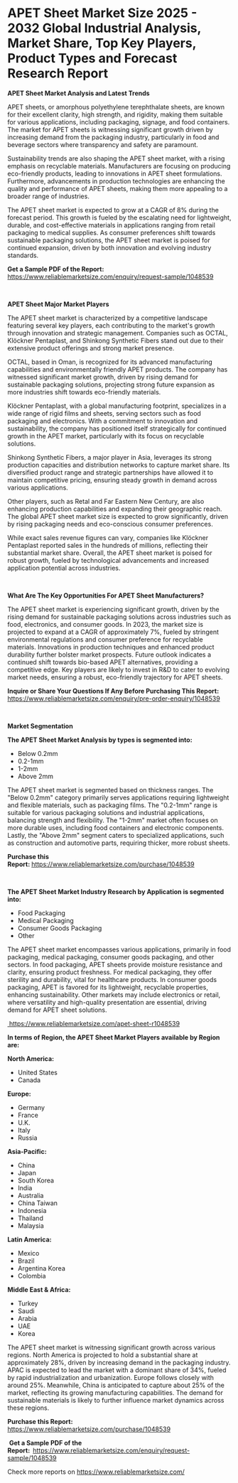 <p><h1>APET Sheet Market Size 2025 - 2032 Global Industrial Analysis, Market Share, Top Key Players, Product Types and Forecast Research Report</h1></p><p><strong>APET Sheet Market Analysis and Latest Trends</strong></p>
<p><p>APET sheets, or amorphous polyethylene terephthalate sheets, are known for their excellent clarity, high strength, and rigidity, making them suitable for various applications, including packaging, signage, and food containers. The market for APET sheets is witnessing significant growth driven by increasing demand from the packaging industry, particularly in food and beverage sectors where transparency and safety are paramount.</p><p>Sustainability trends are also shaping the APET sheet market, with a rising emphasis on recyclable materials. Manufacturers are focusing on producing eco-friendly products, leading to innovations in APET sheet formulations. Furthermore, advancements in production technologies are enhancing the quality and performance of APET sheets, making them more appealing to a broader range of industries.</p><p>The APET sheet market is expected to grow at a CAGR of 8% during the forecast period. This growth is fueled by the escalating need for lightweight, durable, and cost-effective materials in applications ranging from retail packaging to medical supplies. As consumer preferences shift towards sustainable packaging solutions, the APET sheet market is poised for continued expansion, driven by both innovation and evolving industry standards.</p></p>
<p><strong>Get a Sample PDF of the Report:&nbsp;</strong> <a href="https://www.reliablemarketsize.com/enquiry/request-sample/1048539?utm_campaign=1845&utm_medium=2&utm_source=Github&utm_content=ia&utm_term=30012025&utm_id=apet-sheet">https://www.reliablemarketsize.com/enquiry/request-sample/1048539</a></p>
<p>&nbsp;</p>
<p><strong>APET Sheet Major Market Players</strong></p>
<p><p>The APET sheet market is characterized by a competitive landscape featuring several key players, each contributing to the market's growth through innovation and strategic management. Companies such as OCTAL, Klöckner Pentaplast, and Shinkong Synthetic Fibers stand out due to their extensive product offerings and strong market presence.</p><p>OCTAL, based in Oman, is recognized for its advanced manufacturing capabilities and environmentally friendly APET products. The company has witnessed significant market growth, driven by rising demand for sustainable packaging solutions, projecting strong future expansion as more industries shift towards eco-friendly materials.</p><p>Klöckner Pentaplast, with a global manufacturing footprint, specializes in a wide range of rigid films and sheets, serving sectors such as food packaging and electronics. With a commitment to innovation and sustainability, the company has positioned itself strategically for continued growth in the APET market, particularly with its focus on recyclable solutions.</p><p>Shinkong Synthetic Fibers, a major player in Asia, leverages its strong production capacities and distribution networks to capture market share. Its diversified product range and strategic partnerships have allowed it to maintain competitive pricing, ensuring steady growth in demand across various applications.</p><p>Other players, such as Retal and Far Eastern New Century, are also enhancing production capabilities and expanding their geographic reach. The global APET sheet market size is expected to grow significantly, driven by rising packaging needs and eco-conscious consumer preferences.</p><p>While exact sales revenue figures can vary, companies like Klöckner Pentaplast reported sales in the hundreds of millions, reflecting their substantial market share. Overall, the APET sheet market is poised for robust growth, fueled by technological advancements and increased application potential across industries.</p></p>
<p>&nbsp;</p>
<p><strong>What Are The Key Opportunities For APET Sheet Manufacturers?</strong></p>
<p><p>The APET sheet market is experiencing significant growth, driven by the rising demand for sustainable packaging solutions across industries such as food, electronics, and consumer goods. In 2023, the market size is projected to expand at a CAGR of approximately 7%, fueled by stringent environmental regulations and consumer preference for recyclable materials. Innovations in production techniques and enhanced product durability further bolster market prospects. Future outlook indicates a continued shift towards bio-based APET alternatives, providing a competitive edge. Key players are likely to invest in R&D to cater to evolving market needs, ensuring a robust, eco-friendly trajectory for APET sheets.</p></p>
<p><strong>Inquire or Share Your Questions If Any Before Purchasing This Report:</strong> <a href="https://www.reliablemarketsize.com/enquiry/pre-order-enquiry/1048539?utm_campaign=1845&utm_medium=2&utm_source=Github&utm_content=ia&utm_term=30012025&utm_id=apet-sheet">https://www.reliablemarketsize.com/enquiry/pre-order-enquiry/1048539</a></p>
<p>&nbsp;</p>
<p><strong>Market Segmentation</strong></p>
<p><strong>The APET Sheet Market Analysis by types is segmented into:</strong></p>
<p><ul><li>Below 0.2mm</li><li>0.2-1mm</li><li>1-2mm</li><li>Above 2mm</li></ul></p>
<p><p>The APET sheet market is segmented based on thickness ranges. The "Below 0.2mm" category primarily serves applications requiring lightweight and flexible materials, such as packaging films. The "0.2-1mm" range is suitable for various packaging solutions and industrial applications, balancing strength and flexibility. The "1-2mm" market often focuses on more durable uses, including food containers and electronic components. Lastly, the "Above 2mm" segment caters to specialized applications, such as construction and automotive parts, requiring thicker, more robust sheets.</p></p>
<p><strong>Purchase this Report:&nbsp;</strong><a href="https://www.reliablemarketsize.com/purchase/1048539?utm_campaign=1845&utm_medium=2&utm_source=Github&utm_content=ia&utm_term=30012025&utm_id=apet-sheet">https://www.reliablemarketsize.com/purchase/1048539</a></p>
<p>&nbsp;</p>
<p><strong>The APET Sheet Market Industry Research by Application is segmented into:</strong></p>
<p><ul><li>Food Packaging</li><li>Medical Packaging</li><li>Consumer Goods Packaging</li><li>Other</li></ul></p>
<p><p>The APET sheet market encompasses various applications, primarily in food packaging, medical packaging, consumer goods packaging, and other sectors. In food packaging, APET sheets provide moisture resistance and clarity, ensuring product freshness. For medical packaging, they offer sterility and durability, vital for healthcare products. In consumer goods packaging, APET is favored for its lightweight, recyclable properties, enhancing sustainability. Other markets may include electronics or retail, where versatility and high-quality presentation are essential, driving demand for APET sheet solutions.</p></p>
<p><a href="https://www.reliablemarketsize.com/apet-sheet-r1048539?utm_campaign=1845&utm_medium=2&utm_source=Github&utm_content=ia&utm_term=30012025&utm_id=apet-sheet">&nbsp;https://www.reliablemarketsize.com/apet-sheet-r1048539</a></p>
<p><strong>In terms of Region, the APET Sheet Market Players available by Region are:</strong></p>
<p>
    <p> <strong> North America: </strong>
        <ul>
            <li>United States</li>
            <li>Canada</li>
        </ul>
        </p> 
    <p> <strong> Europe: </strong>
        <ul>
            <li>Germany</li>
            <li>France</li>
            <li>U.K.</li>
            <li>Italy</li>
            <li>Russia</li>
        </ul>
        </p> 
    <p> <strong> Asia-Pacific: </strong>
        <ul>
            <li>China</li>
            <li>Japan</li>
            <li>South Korea</li>
            <li>India</li>
            <li>Australia</li>
            <li>China Taiwan</li>
            <li>Indonesia</li>
            <li>Thailand</li>
            <li>Malaysia</li>
        </ul>
        </p> 
    <p> <strong> Latin America: </strong>
        <ul>
            <li>Mexico</li>
            <li>Brazil</li>
            <li>Argentina Korea</li>
            <li>Colombia</li>
        </ul>
        </p> 
    <p> <strong> Middle East & Africa: </strong>
        <ul>
            <li>Turkey</li>
            <li>Saudi</li>
            <li>Arabia</li>
            <li>UAE</li>
            <li>Korea</li>
        </ul>
    </p>
    </p>
<p><p>The APET sheet market is witnessing significant growth across various regions. North America is projected to hold a substantial share at approximately 28%, driven by increasing demand in the packaging industry. APAC is expected to lead the market with a dominant share of 34%, fueled by rapid industrialization and urbanization. Europe follows closely with around 25%. Meanwhile, China is anticipated to capture about 25% of the market, reflecting its growing manufacturing capabilities. The demand for sustainable materials is likely to further influence market dynamics across these regions.</p></p>
<p><strong>Purchase this Report: </strong><a href="https://www.reliablemarketsize.com/purchase/1048539?utm_campaign=1845&utm_medium=2&utm_source=Github&utm_content=ia&utm_term=30012025&utm_id=apet-sheet">https://www.reliablemarketsize.com/purchase/1048539</a></p>
<p>&nbsp;<strong>Get a Sample PDF of the Report:&nbsp;&nbsp;</strong><a href="https://www.reliablemarketsize.com/enquiry/request-sample/1048539?utm_campaign=1845&utm_medium=2&utm_source=Github&utm_content=ia&utm_term=30012025&utm_id=apet-sheet">https://www.reliablemarketsize.com/enquiry/request-sample/1048539</a></p>
<p><strong></strong></p>
<p>Check more reports on <a href="https://www.reliablemarketsize.com/?utm_campaign=1845&utm_medium=2&utm_source=Github&utm_content=ia&utm_term=30012025&utm_id=apet-sheet">https://www.reliablemarketsize.com/</a></p>